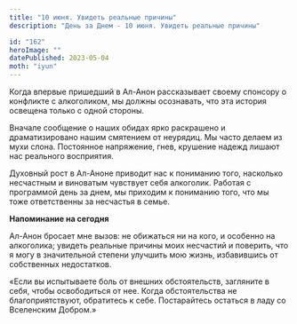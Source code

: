 ```yaml
---
title: "10 июня. Увидеть реальные причины"
description: "День за Днем - 10 июня. Увидеть реальные причины"

id: "162"
heroImage: ""
datePublished: 2023-05-04
moth: "iyun"
---
```


Когда впервые пришедший в Ал-Анон рассказывает своему спонсору о конфликте с
алкоголиком, мы должны осознавать, что эта история освещена только с одной
стороны.

Вначале сообщение о наших обидах ярко раскрашено и драматизировано нашим
смятением от неурядиц. Мы часто делаем из мухи слона. Постоянное напряжение,
гнев, крушение надежд лишают нас реального восприятия.

Духовный рост в Ал-Аноне приводит нас к пониманию того, насколько несчастным и
виноватым чувствует себя алкоголик. Работая с программой день за днем, мы
приходим к пониманию того, что мы тоже ответственны за несчастья в семье.

**Напоминание на сегодня**

Ал-Анон бросает мне вызов: не обижаться ни на кого, и особенно на алкоголика;
увидеть реальные причины моих несчастий и поверить, что я могу в значительной
степени улучшить мою жизнь, избавившись от собственных недостатков.

«Если вы испытываете боль от внешних обстоятельств, загляните в себя, чтобы
освободиться от нее. Когда обстоятельства не благоприятствуют, обратитесь к
себе. Постарайтесь остаться в ладу со Вселенским Добром.»
